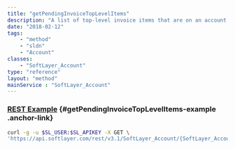 ```yaml
---
title: "getPendingInvoiceTopLevelItems"
description: "A list of top-level invoice items that are on an account's currently pending invoice."
date: "2018-02-12"
tags:
    - "method"
    - "sldn"
    - "Account"
classes:
    - "SoftLayer_Account"
type: "reference"
layout: "method"
mainService : "SoftLayer_Account"
---
```


### [REST Example](#getPendingInvoiceTopLevelItems-example) <a href="/article/rest/"><i class="fas fa-question"></i></a> {#getPendingInvoiceTopLevelItems-example .anchor-link} 
```bash
curl -g -u $SL_USER:$SL_APIKEY -X GET \
'https://api.softlayer.com/rest/v3.1/SoftLayer_Account/{SoftLayer_AccountID}/getPendingInvoiceTopLevelItems'
```
